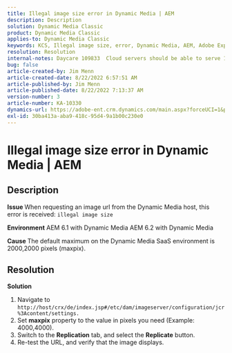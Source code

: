 ```yaml
---
title: Illegal image size error in Dynamic Media | AEM
description: Description
solution: Dynamic Media Classic
product: Dynamic Media Classic
applies-to: Dynamic Media Classic
keywords: KCS, Illegal image size, error, Dynamic Media, AEM, Adobe Experience Manager
resolution: Resolution
internal-notes: Daycare 109833  Cloud servers should be able to serve 10000x10000 as a maximum. Check with Tech Ops if any problem with this
bug: false
article-created-by: Jim Menn
article-created-date: 8/22/2022 6:57:51 AM
article-published-by: Jim Menn
article-published-date: 8/22/2022 7:13:37 AM
version-number: 3
article-number: KA-10330
dynamics-url: https://adobe-ent.crm.dynamics.com/main.aspx?forceUCI=1&pagetype=entityrecord&etn=knowledgearticle&id=804669ba-e721-ed11-b83e-0022480866ad
exl-id: 30ba413a-aba9-418c-95d4-9a1b00c230e0
---
```

# Illegal image size error in Dynamic Media | AEM

## Description


<b>Issue </b>
 When requesting an image url from the Dynamic Media host, this error is received:
`illegal image size`

<b>Environment</b>
 AEM 6.1 with Dynamic Media
 AEM 6.2 with Dynamic Media

<b>Cause </b>
 The default maximum on the Dynamic Media SaaS environment is 2000,2000 pixels (maxpix).


## Resolution


<b>Solution</b>

1. Navigate to `http://host/crx/de/index.jsp#/etc/dam/imageserver/configuration/jcr%3Acontent/settings.`
2. Set <b>maxpix</b> property to the value in pixels you need (Example: 4000,4000).
3. Switch to the <b>Replication</b> tab, and select the <b>Replicate</b> button.
4. Re-test the URL, and verify that the image displays.
